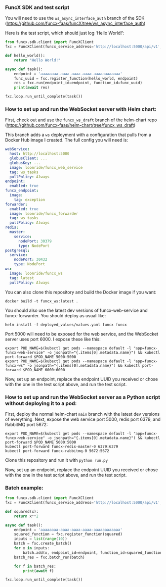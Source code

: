 ### FuncX SDK and test script

You will need to use the `ws_async_interface_auth` branch of the SDK (https://github.com/funcx-faas/funcX/tree/ws_async_interface_auth)

Here is the test script, which should just log 'Hello World!':

```python
from funcx.sdk.client import FuncXClient
fxc = FuncXClient(funcx_service_address='http://localhost:5000/api/v1', asynchronous=True)

def hello_world():
    return "Hello World!"

async def task():
    endpoint = 'aaaaaaaa-aaaa-aaaa-aaaa-aaaaaaaaaaaa'
    func_uuid = fxc.register_function(hello_world, endpoint)
    res = fxc.run(endpoint_id=endpoint, function_id=func_uuid)
    print(await res)

fxc.loop.run_until_complete(task())
```

### How to set up and run the WebSocket server with Helm chart:

First, check out and use the `funcx_ws_draft` branch of the helm-chart repo (https://github.com/funcx-faas/helm-chart/tree/funcx_ws_draft)

This branch adds a `ws` deployment with a configuration that pulls from a Docker Hub image I created. The full config you will need is:

```yaml
webService:
  host: http://localhost:5000
  globusClient: ...
  globusKey: ...
  image: loonride/funcx_web_service
  tag: ws_tasks
  pullPolicy: Always
endpoint:
  enabled: true
funcx_endpoint:
  image:
    tag: exception
forwarder:
  enabled: true
  image: loonride/funcx_forwarder
  tag: ws_tasks
  pullPolicy: Always
redis:
  master:
    service:
      nodePort: 30379
      type: NodePort
postgresql:
  service:
    nodePort: 30432
    type: NodePort
ws:
  image: loonride/funcx_ws
  tag: latest
  pullPolicy: Always
```

You can also clone this repository and build the Docker image if you want:

```
docker build -t funcx_ws:latest .
```

You should also use the latest dev versions of funcx-web-service and funcx-forwarder. You should deploy as usual like:

```
helm install -f deployed_values/values.yaml funcx funcx
```

Port 5000 will need to be exposed for the web service, and the WebSocket server uses port 6000. I expose these like this:

```
export POD_NAME=$(kubectl get pods --namespace default -l "app=funcx-funcx-web-service" -o jsonpath="{.items[0].metadata.name}") && kubectl port-forward $POD_NAME 5000:5000
export POD_NAME=$(kubectl get pods --namespace default -l "app=funcx-funcx-ws" -o jsonpath="{.items[0].metadata.name}") && kubectl port-forward $POD_NAME 6000:6000
```

Now, set up an endpoint, replace the endpoint UUID you received or chose with the one in the test script above, and run the test script.

### How to set up and run the WebSocket server as a Python script without deploying it to a pod:

First, deploy the normal helm-chart `main` branch with the latest dev versions of everything. Next, expose the web service port 5000, redis port 6379, and RabbitMQ port 5672:

```
export POD_NAME=$(kubectl get pods --namespace default -l "app=funcx-funcx-web-service" -o jsonpath="{.items[0].metadata.name}") && kubectl port-forward $POD_NAME 5000:5000
kubectl port-forward funcx-redis-master-0 6379:6379
kubectl port-forward funcx-rabbitmq-0 5672:5672
```

Clone this repository and run it with `python run.py`

Now, set up an endpoint, replace the endpoint UUID you received or chose with the one in the test script above, and run the test script.

### Batch example:

```python
from funcx.sdk.client import FuncXClient
fxc = FuncXClient(funcx_service_address='http://localhost:5000/api/v1', asynchronous=True)

def squared(x):
    return x**2

async def task():
    endpoint = 'aaaaaaaa-aaaa-aaaa-aaaa-aaaaaaaaaaaa'
    squared_function = fxc.register_function(squared)
    inputs = list(range(10))
    batch = fxc.create_batch()
    for x in inputs:
        batch.add(x, endpoint_id=endpoint, function_id=squared_function)
    batch_res = fxc.batch_run(batch)

    for f in batch_res:
        print(await f)

fxc.loop.run_until_complete(task())
```
